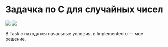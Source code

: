 # Задачка по C для случайных чисел

![](https://cdn.discordapp.com/attachments/469599515561689092/907199750619668512/Screenshot_20211107-150332_Teams.jpg)
![](https://cdn.discordapp.com/attachments/469599515561689092/907199750909083698/Screenshot_20211107-150341_Teams.jpg)

В Task.c находятся начальные условия, в Implemented.c — мое решение.
